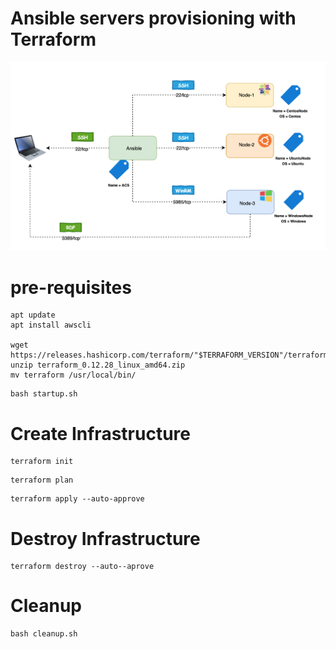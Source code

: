 # Ansible servers provisioning with Terraform

![Alt text](https://github.com/PrasadTelasula/Ansible/blob/master/arch_diag/arch_diag.png?raw=true "Architecture")

# pre-requisites 

````
apt update
apt install awscli

wget https://releases.hashicorp.com/terraform/"$TERRAFORM_VERSION"/terraform_0.12.28_linux_amd64.zip
unzip terraform_0.12.28_linux_amd64.zip
mv terraform /usr/local/bin/
````

````
bash startup.sh
````

# Create Infrastructure
````
terraform init
````
````
terraform plan
````
````
terraform apply --auto-approve
````

# Destroy Infrastructure
````
terraform destroy --auto--aprove
````

# Cleanup 
````
bash cleanup.sh
````
